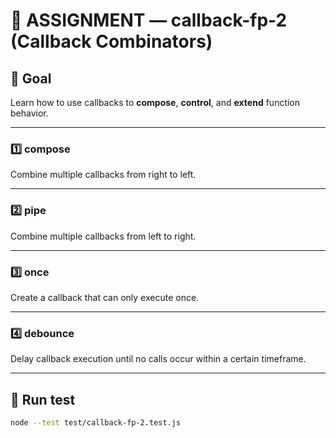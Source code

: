 # 📘 ASSIGNMENT — callback-fp-2 (Callback Combinators)

## 🎯 Goal
Learn how to use callbacks to **compose**, **control**, and **extend** function behavior.

---

### 1️⃣ compose
Combine multiple callbacks from right to left.

---

### 2️⃣ pipe
Combine multiple callbacks from left to right.

---

### 3️⃣ once
Create a callback that can only execute once.

---

### 4️⃣ debounce
Delay callback execution until no calls occur within a certain timeframe.

---

## 🧪 Run test
```bash
node --test test/callback-fp-2.test.js
```
